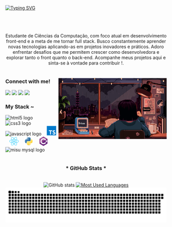 [![Typing SVG](https://readme-typing-svg.herokuapp.com/?color=f6418a&size=35&center=true&vCenter=true&width=1000&lines=%E2%8A%B9+Welcome+to+my+profile!+%CB%99%E1%B5%95%CB%99+%E2%8A%B9+)](https://git.io/typing-svg)

<img align="center" alt="" src="./src/header-gif.gif">

#

<p align="center">Estudante de Ciências da Computação, com foco atual em desenvolvimento front-end e a meta de me tornar full stack.  Busco constantemente aprender novas tecnologias aplicando-as em projetos inovadores e práticos. Adoro enfrentar desafios que me permitem crescer como desenvolvedora e explorar tanto o front quanto o back-end. Acompanhe meus projetos aqui e sinta-se à vontade para contribuir !.
  
#

<img align="right" alt="" height="190px" src="./src/study.gif">

<h3 align="left">Connect with me!</h3>

<div> 
  <a href="https://instagram.com/misukzj" target="_blank"><img src="https://img.shields.io/badge/-Instagram-%23E4405F?style=for-the-badge&logo=instagram&logoColor=white" target="_blank"></a>
 <a href="https://discord.gg/misukk" target="_blank"><img src="https://img.shields.io/badge/Discord-7289DA?style=for-the-badge&logo=discord&logoColor=white" target="_blank"></a> 
  <a href = "mailto:jamillysuzan26@gmail.com"><img src="https://img.shields.io/badge/-Gmail-%23333?style=for-the-badge&logo=gmail&logoColor=white" target="_blank"></a>
  <a href = "https://wa.me/5565996887836" target="_blank"><img src="https://img.shields.io/badge/WhatsApp-25D366?style=for-the-badge&logo=whatsapp&logoColor=white" target="_blank"></a>
</div>

<h3 align="left">My Stack ~</h3>

<div align="left">
  <img src="https://cdn.jsdelivr.net/gh/devicons/devicon/icons/html5/html5-original.svg" height="30" alt="html5 logo"  />
  <img width="8" />
  <img src="https://cdn.jsdelivr.net/gh/devicons/devicon/icons/css3/css3-original.svg" height="30" alt="css3 logo"  />
  <img width="8" />
  <img src="https://cdn.jsdelivr.net/gh/devicons/devicon/icons/javascript/javascript-plain.svg" height="30" alt="javascript logo"  />
  <img width="8" />
   <img src="https://raw.githubusercontent.com/devicons/devicon/master/icons/typescript/typescript-plain.svg" height="30" alt="typescript logo"  />
  <img width="8" />
  <img src="https://raw.githubusercontent.com/devicons/devicon/master/icons/react/react-original.svg" height="30" alt="react logo"  />
  <img width="8" />
   <img src="https://raw.githubusercontent.com/devicons/devicon/master/icons/python/python-original.svg" height="30" alt="react logo"  />
  <img width="8" />
  <img src="https://raw.githubusercontent.com/devicons/devicon/master/icons/csharp/csharp-original.svg" height="30" alt="spring logo"  />
  <img width="8" />
  <img src="https://cdn.jsdelivr.net/gh/devicons/devicon/icons/mysql/mysql-original.svg" height="30" alt=" misu mysql logo"  />
  <img width="8" />
</div>


#
<div style="text-align: center;" align="center">
  <h3>* GitHub Stats *</h3>
  <br>
   <img src="https://github-readme-stats-git-masterrstaa-rickstaa.vercel.app/api?username=misukz&hide_title=false&show_icons=true&include_all_commits=false&count_private=true&line_height=25&hide=issues&theme=radical" alt="GitHub stats">

  <a href="https://github.com/misukz/github-readme-stats">
    <img src="https://github-readme-stats-git-masterrstaa-rickstaa.vercel.app/api/top-langs/?username=misukz&line_height=10&card_width=290&layout=compact&hide_title=false&count_private=true&langs_count=6&show_icons=true&count_private=true&theme=radical" alt="Most Used Languages">
  </a>
</div>

<picture align="center">
  <source media="(prefers-color-scheme: dark)" srcset="https://raw.githubusercontent.com/misukz/misukz/output/github-contribution-grid-snake-dark.svg">
  <source media="(prefers-color-scheme: light)" srcset="https://raw.githubusercontent.com/misukz/misukz/output/github-contribution-grid-snake-dark.svg">
  <img align="center" alt="github contribution grid snake animation" src="https://raw.githubusercontent.com/misukz/misukz/output/github-contribution-grid-snake.svg">
</picture>

